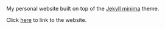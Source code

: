 My personal website built on top of the [Jekyll minima](https://github.com/jekyll/minima) theme.

Click [here](chloeyou.github.io) to link to the website. 
